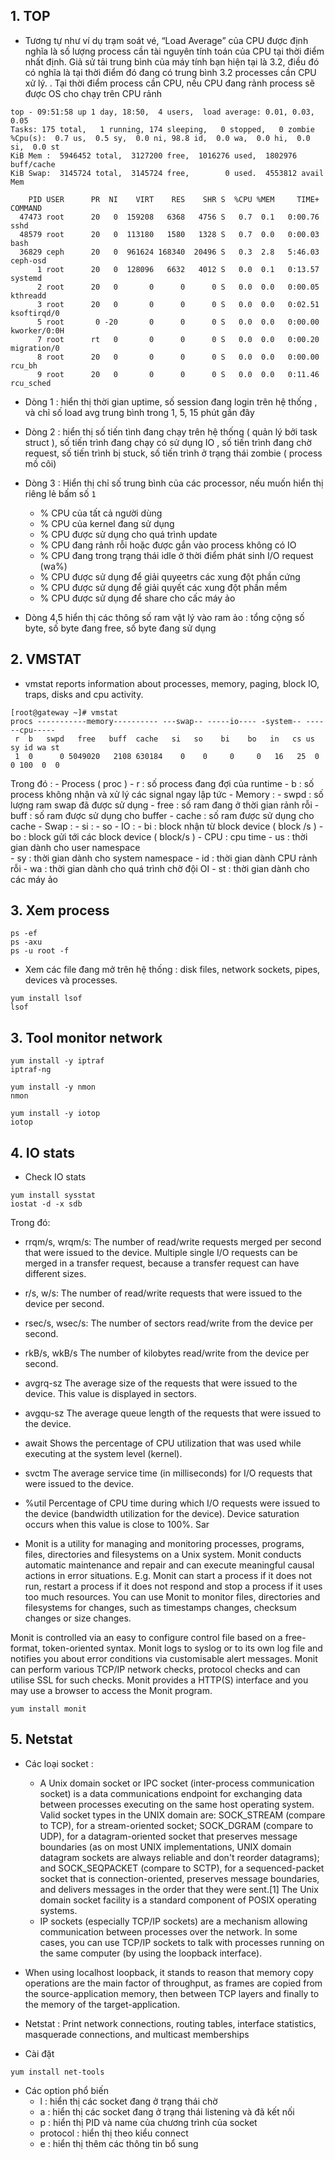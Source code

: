 

## 1. TOP 

- Tương tự như ví dụ trạm soát vé, “Load Average” của CPU được định nghĩa là số lượng process cần tài nguyên tính toán của CPU tại thời điểm nhất định. Giả sử tải trung bình của máy tính bạn hiện tại là 3.2, điều đó có nghĩa là tại thời điểm đó đang có trung bình 3.2 processes cần CPU xử lý. . Tại thời điểm process cần CPU, nếu CPU đang rảnh process sẽ được OS cho chạy trên CPU rảnh

```
top - 09:51:58 up 1 day, 18:50,  4 users,  load average: 0.01, 0.03, 0.05
Tasks: 175 total,   1 running, 174 sleeping,   0 stopped,   0 zombie
%Cpu(s):  0.7 us,  0.5 sy,  0.0 ni, 98.8 id,  0.0 wa,  0.0 hi,  0.0 si,  0.0 st
KiB Mem :  5946452 total,  3127200 free,  1016276 used,  1802976 buff/cache
KiB Swap:  3145724 total,  3145724 free,        0 used.  4553812 avail Mem

    PID USER      PR  NI    VIRT    RES    SHR S  %CPU %MEM     TIME+ COMMAND
  47473 root      20   0  159208   6368   4756 S   0.7  0.1   0:00.76 sshd
  48579 root      20   0  113180   1580   1328 S   0.7  0.0   0:00.03 bash
  36829 ceph      20   0  961624 168340  20496 S   0.3  2.8   5:46.03 ceph-osd
      1 root      20   0  128096   6632   4012 S   0.0  0.1   0:13.57 systemd
      2 root      20   0       0      0      0 S   0.0  0.0   0:00.05 kthreadd
      3 root      20   0       0      0      0 S   0.0  0.0   0:02.51 ksoftirqd/0
      5 root       0 -20       0      0      0 S   0.0  0.0   0:00.00 kworker/0:0H
      7 root      rt   0       0      0      0 S   0.0  0.0   0:00.20 migration/0
      8 root      20   0       0      0      0 S   0.0  0.0   0:00.00 rcu_bh
      9 root      20   0       0      0      0 S   0.0  0.0   0:11.46 rcu_sched

```

- Dòng 1 : hiển thị thời gian uptime, số session đang login trên hệ thống , và chỉ số load avg trung bình trong 1, 5, 15 phút gần đây 
- Dòng 2 : hiển thị số tiến tình đang chạy trên hệ thống ( quản lý bởi task struct ), số tiến trình đang chạy có sử dụng IO , số tiến trình đang chờ request, số tiến trình bị stuck, số tiến trình ở trạng thái zombie ( process mồ côi)
- Dòng 3 : Hiển thị chỉ số trung bình của các processor, nếu muốn  hiển thị riêng lẻ bấm số `1`
    - % CPU của tất cả người dùng 
    - % CPU của kernel đang sử dụng
    - % CPU được sử dụng cho quá trình update
    - % CPU đang rảnh rỗi hoặc được gắn vào process không có IO
    - % CPU đang trong trạng thái idle ở thời điểm phát sinh I/O request (wa%)
    - % CPU được sử dụng để giải quyeetrs các xung đột phần cứng 
    - % CPU được sử dụng để giải quyết các xung đột phần mềm
    - % CPU được sử dụng để share cho cấc máy ảo 

- Dòng 4,5 hiển thị các thông số ram vật lý vào ram ảo : tổng cộng số byte, số byte đang free, số byte đang sử dụng 

## 2. VMSTAT 

-  vmstat reports information about processes, memory, paging, block IO, traps, disks and cpu activity.

```
[root@gateway ~]# vmstat
procs -----------memory---------- ---swap-- -----io---- -system-- ------cpu-----
 r  b   swpd   free   buff  cache   si   so    bi    bo   in   cs us sy id wa st
 1  0      0 5049020   2108 630184    0    0     0     0   16   25  0  0 100  0  0

```

Trong đó :
    - Process ( proc )
        - r : số process đang đợi của runtime
        - b : số process không nhận  và xử lý các signal ngay lập tức
    - Memory :
        - swpd : số lượng ram swap đã được sử dụng 
        - free : số ram đang ở thời gian rảnh rỗi 
        - buff : số ram được sử dụng cho buffer 
        - cache : số ram được sử dụng cho cache 
    - Swap :
        - si : 
        - so 
    - IO :
        - bi : block nhận từ block device ( block /s )
        - bo : block gửi tới các block device ( block/s )
    - CPU : cpu time 
        - us : thời gian dành cho user namespace  
        - sy : thời gian dành cho system namespace
        - id : thời gian dành CPU rảnh rỗi 
        - wa : thời gian dành cho quá trình chờ đội OI 
        - st : thời gian dành cho các máy ảo 
## 3. Xem process

```
ps -ef
ps -axu 
ps -u root -f
```

- Xem các file đang mở trên hệ thống : disk files, network sockets, pipes, devices và  processes.
```
yum install lsof
lsof
```


## 3. Tool monitor network 

```
yum install -y iptraf
iptraf-ng
```
```
yum install -y nmon
nmon 
```

```
yum install -y iotop
iotop 
```


## 4. IO stats 

- Check IO stats 

```
yum install sysstat
iostat -d -x sdb
```

Trong đó:
- rrqm/s, wrqm/s: The number of read/write requests merged per second that were issued to the device. Multiple single I/O requests can be merged in a transfer request, because a transfer request can have different sizes.
- r/s, w/s: The number of read/write requests that were issued to the device per second.
- rsec/s, wsec/s: The number of sectors read/write from the device per second.
- rkB/s, wkB/s The number of kilobytes read/write from the device per second.
- avgrq-sz The average size of the requests that were issued to the device. This value is displayed in sectors.
- avgqu-sz The average queue length of the requests that were issued to the device.
- await Shows the percentage of CPU utilization that was used while executing at the system level (kernel).
- svctm The average service time (in milliseconds) for I/O requests that were issued to the device.
- %util Percentage of CPU time during which I/O requests were issued to the device (bandwidth utilization for the device). Device saturation occurs when this value is close to 100%.
Sar

- Monit is a utility for managing and monitoring processes, programs, files, directories and filesystems on a Unix system. Monit conducts automatic maintenance and repair and can execute
meaningful causal actions in error situations. E.g. Monit can start a process if it does not run, restart a process if it does not respond and stop a process if it uses too much resources. You
can use Monit to monitor files, directories and filesystems for changes, such as timestamps changes, checksum changes or size changes.

Monit is controlled via an easy to configure control file based on a free-format, token-oriented syntax. Monit logs to syslog or to its own log file and notifies you about error conditions via
customisable alert messages. Monit can perform various TCP/IP network checks, protocol checks and can utilise SSL for such checks. Monit provides a HTTP(S) interface and you may use a browser to
access the Monit program.
```
yum install monit
```

## 5. Netstat

- Các loại socket : 
    - A Unix domain socket or IPC socket (inter-process communication socket) is a data communications endpoint for exchanging data between processes executing on the same host operating system. Valid socket types in the UNIX domain are: SOCK_STREAM (compare to TCP), for a stream-oriented socket; SOCK_DGRAM (compare to UDP), for a datagram-oriented socket that preserves message boundaries (as on most UNIX implementations, UNIX domain datagram sockets are always reliable and don't reorder datagrams); and SOCK_SEQPACKET (compare to SCTP), for a sequenced-packet socket that is connection-oriented, preserves message boundaries, and delivers messages in the order that they were sent.[1] The Unix domain socket facility is a standard component of POSIX operating systems.
    - IP sockets (especially TCP/IP sockets) are a mechanism allowing communication between processes over the network. In some cases, you can use TCP/IP sockets to talk with processes running on the same computer (by using the loopback interface).

- When using localhost loopback, it stands to reason that memory copy operations are the main factor of throughput, as frames are copied from the source-application memory, then between TCP layers and finally to the memory of the target-application.

- Netstat : Print network connections, routing tables, interface statistics, masquerade connections, and multicast memberships

- Cài đặt 
```
yum install net-tools
```

- Các option phổ biến 
    - l : hiển thị các socket đang ở trạng thái chờ 
    - a : hiển thị các socket đang ở trạng thái listening và đã kết nối 
    - p : hiển thị PID và name của chương trình của socket 
    - protocol : hiển thị theo kiểu connect 
    - e : hiển thị thêm các thông tin bổ sung 